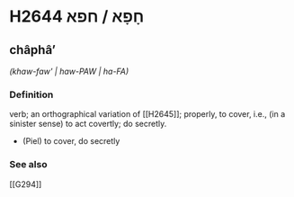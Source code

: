 # H2644 חָפָא / חפא

## châphâʼ

_(khaw-faw' | haw-PAW | ha-FA)_

### Definition

verb; an orthographical variation of [[H2645]]; properly, to cover, i.e., (in a sinister sense) to act covertly; do secretly.

- (Piel) to cover, do secretly
### See also

[[G294]]

